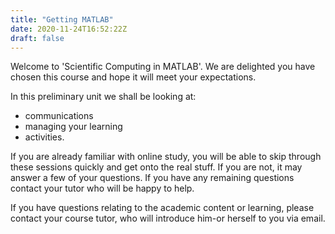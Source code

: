 ```yaml
---
title: "Getting MATLAB"
date: 2020-11-24T16:52:22Z
draft: false
---
```


Welcome to 'Scientific Computing in MATLAB'. We are delighted you have chosen this course and hope it will meet your expectations.

In this preliminary unit we shall be looking at:

- communications
- managing your learning
- activities.

If you are already familiar with online study, you will be able to skip through these sessions quickly and get onto the real stuff.
If you are not, it may answer a few of your questions.
If you have any remaining questions contact your tutor who will be happy to help.

If you have questions relating to the academic content or learning, please contact your course tutor, who will introduce him-or herself to you via email.
